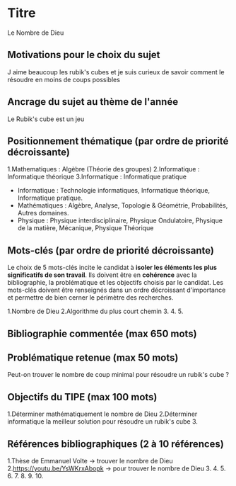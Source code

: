 # Titre
Le Nombre de Dieu

## Motivations pour le choix du sujet
J aime beaucoup les rubik's cubes et je suis curieux de savoir comment le résoudre en moins de coups possibles

## Ancrage du sujet au thème de l'année
Le Rubik's cube est un jeu

## Positionnement thématique (par ordre de priorité décroissante)

1.Mathematiques : Algèbre (Théorie des groupes)
2.Informatique : Informatique théorique
3.Informatique : Informatique pratique

- Informatique : Technologie informatiques, Informatique théorique, Informatique pratique.
- Mathématiques : Algèbre, Analyse, Topologie & Géométrie, Probabilités, Autres domaines.
- Physique : Physique interdisciplinaire, Physique Ondulatoire, Physique de la matière, Mécanique, Physique Théorique


## Mots-clés (par ordre de priorité décroissante)

Le choix de 5 mots-clés incite le candidat à **isoler les éléments les plus significatifs de son travail**. Ils doivent être en **cohérence** avec la bibliographie, la problématique et les objectifs choisis par le candidat. Les mots-clés doivent être renseignés dans un ordre décroissant d'importance et permettre de bien cerner le périmètre des recherches.

1.Nombre de Dieu
2.Algorithme du plus court chemin
3.
4.
5.


## Bibliographie commentée (max 650 mots)



## Problématique retenue (max 50 mots)
Peut-on trouver le nombre de coup minimal pour résoudre un rubik's cube ?

## Objectifs du TIPE (max 100 mots)

1.Déterminer mathématiquement le nombre de Dieu
2.Déterminer informatique la meilleur solution pour résoudre un rubik's cube
3.


## Références bibliographiques (2 à 10 références)

1.Thèse de Emmanuel Volte -> trouver le nombre de Dieu
2.https://youtu.be/YsWKrxAbopk -> pour trouver le nombre de Dieu
3. 
4. 
5. 
6. 
7. 
8. 
9. 
10. 

